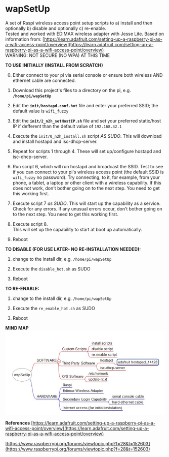 # wapSetUp
A set of Raspi wireless access point setup scripts to a) install and then optionally b) disable and optionally c) re-enable.  
Tested and worked with EDIMAX wireless adapter with Jesse Lite.
Based on information from:
[https://learn.adafruit.com/setting-up-a-raspberry-pi-as-a-wifi-access-point/overview](https://learn.adafruit.com/setting-up-a-raspberry-pi-as-a-wifi-access-point/overview)  
WARNING: NOT SECURE (NO WPA) AT THIS TIME

__TO USE INITIALLY (INSTALL FROM SCRATCH)__

0) Either connect to your pi via serial console or ensure both wireless AND
ethernet cable are connected.

1) Download this project's files to a directory on the pi, e.g. __`/home/pi/wapSetUp`__

2) Edit the __`init/hostapd.conf.hot`__ file and enter your preferred SSID; the default value is `wifi_fuzzy`

3) Edit the __`init/2_n2h_setHostIP.sh`__ file and set your preferred static/host
IP if defferent than the default value of `192.168.42.1`

4) Execute the `init/0_n2h_install.sh` script *AS SUDO*.
This will download and install hostapd and isc-dhcp-server.

5) Repeat for scripts 1 through 4.
These will set up/configure hostapd and isc-dhcp-server.

6) Run script 6, which will run hostapd and broadcast the SSID.
Test to see if you can connect to your pi's wireless access point
(the default SSID is `wifi_fuzzy` no password).  Try connecting, to it, for
example, from your phone, a tablet, a laptop or other client with a wireless capability.
If this does not work, don't bother going on to the next step.  You need to get this
working first.

7) Execute script 7 *as SUDO*.  This will start up the capability as a service. Check 
for any errors. If any unusual errors occur, don't bother going on to the next step. You
need to get this working first.

8) Execute script 8.  
This will set up the capability to start at boot up automatically.

9) Reboot

__TO DISABLE (FOR USE LATER- NO RE-INSTALLATION NEEDED):__

1) change to the install dir, e.g. `/home/pi/wapSetUp`

2) Execute the `disable_hot.sh` as SUDO

3) Reboot

__TO RE-ENABLE:__

1) change to the install dir, e.g. `/home/pi/wapSetUp`

2) Execute the `re_enable_hot.sh` as SUDO

3) Reboot

__MIND MAP__  
![mindmap](wapSetUp_freeplane_mindmap_snapshot.JPG)

__References__
[https://learn.adafruit.com/setting-up-a-raspberry-pi-as-a-wifi-access-point/overview](https://learn.adafruit.com/setting-up-a-raspberry-pi-as-a-wifi-access-point/overview)

[https://www.raspberrypi.org/forums/viewtopic.php?f=28&t=152603](https://www.raspberrypi.org/forums/viewtopic.php?f=28&t=152603)
